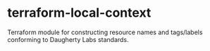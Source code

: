 # terraform-local-context
Terraform module for constructing resource names and tags/labels conforming to Daugherty Labs standards.

